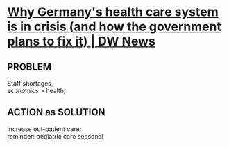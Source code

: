 # [Why Germany's health care system is in crisis (and how the government plans to fix it) | DW News](https://www.youtube.com/watch?v=075AAaehmN8)

## PROBLEM

Staff shortages,<br/> 
economics > health; 

## ACTION as SOLUTION

increase out-patient care;<br/>
reminder: pediatric care seasonal
